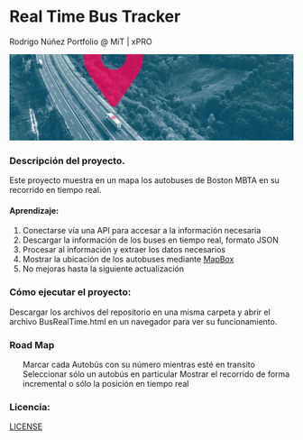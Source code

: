 # Real Time Bus Tracker
Rodrigo Núñez Portfolio @ MiT | xPRO

<img src="./asset/readme_bus_rtt.png">

### Descripción del proyecto.
Este proyecto muestra en un mapa los autobuses de Boston MBTA en su recorrido en tiempo real. 
#### Aprendizaje: 

  <ol>
    <li>Conectarse vía una API para accesar a la información necesaria</li>
    <li>Descargar la información de los buses en tiempo real, formato JSON</li>
    <li>Procesar al información y extraer los datos necesarios</li>
    <li>Mostrar la ubicación de los autobuses mediante <a href="https://www.mapbox.com/solutions/real-time-maps">MapBox</a></li>
    <li>No mejoras hasta la siguiente actualización</li>
  </ol>

### Cómo ejecutar el proyecto: 

Descargar los archivos del repositorio en una misma carpeta y abrir el archivo BusRealTime.html en un navegador para ver su funcionamiento.

### Road Map

<ol>
  <il>Marcar cada Autobús con su número mientras esté en transito</il>
<il>Seleccionar sólo un autobús en particular</il>
<il>Mostrar el recorrido de forma incremental o sólo la posición en tiempo real</il>
</ol>

### Licencia:

<a href="LICENSE">LICENSE</a>